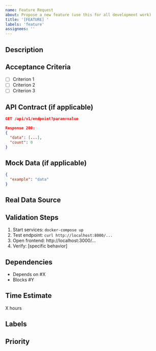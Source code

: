 ```yaml
---
name: Feature Request
about: Propose a new feature (use this for all development work)
title: '[FEATURE] '
labels: 'feature'
assignees: ''
---
```


## Description
<!-- Clear explanation of what needs to be built -->

## Acceptance Criteria
- [ ] Criterion 1
- [ ] Criterion 2
- [ ] Criterion 3

## API Contract (if applicable)
```json
GET /api/v1/endpoint?param=value

Response 200:
{
  "data": [...],
  "count": 0
}
```

## Mock Data (if applicable)
<!-- Link to mock data or inline JSON -->
```json
{
  "example": "data"
}
```

## Real Data Source
<!-- PSX API URL or scraping target -->
<!-- Example: https://dps.psx.com.pk/... -->

## Validation Steps
1. Start services: `docker-compose up`
2. Test endpoint: `curl http://localhost:8000/...`
3. Open frontend: http://localhost:3000/...
4. Verify: [specific behavior]

## Dependencies
<!-- Link to other issues that must be completed first -->
- Depends on #X
- Blocks #Y

## Time Estimate
<!-- Realistic estimate in hours -->
X hours

## Labels
<!-- Add relevant labels: backend, frontend, api, mock, integration, etc. -->

## Priority
<!-- High, Medium, Low -->
